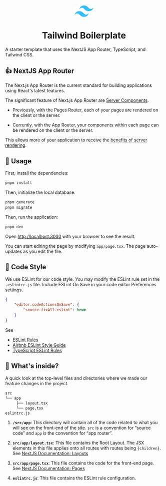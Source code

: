 <p align="center">
  <a href="https://github.com/renchris/panda-boilerplate">
    <img alt="Tailwind Logo" src="public/tailwind.png" width="60" />
  </a>
</p>
<h1 align="center">
  Tailwind Boilerplate
</h1>

A starter template that uses the NextJS App Router, TypeScript, and Tailwind CSS.

## 👍 NextJS App Router

The Next.js App Router is the current standard for building applications using React's latest features.

The significant feature of Next.js App Router are [Server Components](https://nextjs.org/docs/app/building-your-application/rendering/server-components).

- Previously, with the Pages Router, each of your pages are rendered on the client or the server.

- Currently, with the App Router, your components within each page can be rendered on the client or the server.

This allows more of your application to receive the [benefits of server rendering](https://nextjs.org/docs/app/building-your-application/rendering/server-components#benefits-of-server-rendering).

## 🚀 Usage

First, install the dependencies:

```bash
pnpm install
```

Then, initialize the local database:

```bash
pnpm generate
pnpm migrate
```

Then, run the application:

```bash
pnpm dev
```

Open [http://localhost:3000](http://localhost:3000) with your browser to see the result.

You can start editing the page by modifying `app/page.tsx`. The page auto-updates as you edit the file.

## 🎨 Code Style

We use ESLint for our code style. You may modify the ESLint rule set in the `.eslintrc.js` file. Include ESLint On Save in your code editor Preferences settings.

```JSON
{
    "editor.codeActionsOnSave": {
        "source.fixAll.eslint": true
    }
}
```

See
- [ESLint Rules](https://eslint.org/docs/latest/rules/)
- [Airbnb ESLint Style Guide](https://github.com/airbnb/javascript)
- [TypeScript ESLint Rules](https://typescript-eslint.io/rules/)


## 🧐 What's inside?

A quick look at the top-level files and directories where we made our feature changes in the project.

    src
    └── app
         ├── layout.tsx
         └── page.tsx
    eslintrc.js

1. **`/src/app`**: This directory will contain all of the code related to what you will see on the front-end of the site. `src` is a convention for “source code” and `app` is the convention for “app router”.

1. **`src/app/layout.tsx`**: This file contains the Root Layout. The JSX elements in this file applies onto all routes with routes being `{children}`. See [NextJS Documentation: Layouts](https://nextjs.org/docs/app/building-your-application/routing/pages-and-layouts#layouts)

1. **`src/app/page.tsx`**: This file contains the code for the front-end page. See [NextJS Documentation: Pages](https://nextjs.org/docs/app/building-your-application/routing/pages-and-layouts#pages)

1. **`eslintrc.js`**: This file contains the ESLint rule configuration.